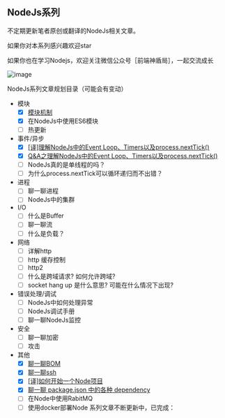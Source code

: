 ## NodeJs系列

不定期更新笔者原创或翻译的NodeJs相关文章。

如果你对本系列感兴趣欢迎star

如果你也在学习Nodejs，欢迎关注微信公众号［前端神盾局］，一起交流成长

![image](https://github.com/F2E-SHIELD/Article-Assets/blob/master/wechat-qrcode.jpg?raw=true)

NodeJs系列文章规划目录（可能会有变动）

- 模块
  - [x] [模块机制](https://github.com/F2E-SHIELD/NodeJs-Series/issues/6)
  - [x] 在NodeJs中使用ES6模块
  - [ ] 热更新

- 事件/异步 
  - [x] [[译]理解NodeJs中的Event Loop、Timers以及process.nextTick()](https://github.com/F2E-SHIELD/NodeJs-Series/issues/4)
  - [x] [Q&A之理解NodeJs中的Event Loop、Timers以及process.nextTick()](https://github.com/F2E-SHIELD/NodeJs-Series/issues/5)
  - [ ] NodeJs真的是单线程的吗？
  - [ ] 为什么process.nextTick可以循环递归而不出错？

- 进程
  - [ ] 聊一聊进程
  - [ ] NodeJs中的集群

- I/O
  - [ ] 什么是Buffer
  - [ ] 聊一聊流
  - [ ] 什么是负载？

- 网络
  - [ ] 详解http
  - [ ] http 缓存控制
  - [ ] http2
  - [ ] 什么是跨域请求? 如何允许跨域?
  - [ ] socket hang up 是什么意思? 可能在什么情况下出现?

- 错误处理/调试
  - [ ] NodeJs中如何处理异常
  - [ ] NodeJs调试手册
  - [ ] 聊一聊NodeJs监控

- 安全
  - [ ] 聊一聊加密
  - [ ] 攻击

- 其他
  - [x] [聊一聊BOM](https://github.com/F2E-SHIELD/NodeJs-Series/issues/2) 
  - [x] [聊一聊ssh](https://github.com/F2E-SHIELD/NodeJs-Series/issues/1)
  - [x] [[译]如何开始一个Node项目](https://github.com/F2E-SHIELD/NodeJs-Series/issues/7)
  - [x] [聊一聊 package.json 中的各种 dependency](https://github.com/F2E-SHIELD/NodeJs-Series/issues/3)
  - [ ] 在Node中使用RabitMQ 
  - [ ] 使用docker部署Node
系列文章不断更新中，已完成：
